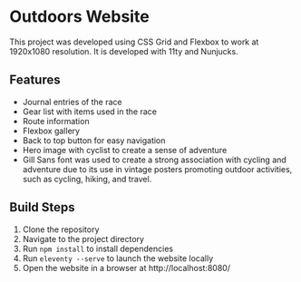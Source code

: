 # Outdoors Website

This project was developed using CSS Grid and Flexbox to work at 1920x1080 resolution. It is developed with 11ty and Nunjucks.

## Features

- Journal entries of the race
- Gear list with items used in the race
- Route information
- Flexbox gallery
- Back to top button for easy navigation
- Hero image with cyclist to create a sense of adventure
- Gill Sans font was used to create a strong association with cycling and adventure due to its use in vintage posters promoting outdoor activities, such as cycling, hiking, and travel.

## Build Steps

1. Clone the repository
2. Navigate to the project directory
3. Run `npm install` to install dependencies
4. Run `eleventy --serve` to launch the website locally
5. Open the website in a browser at http://localhost:8080/
